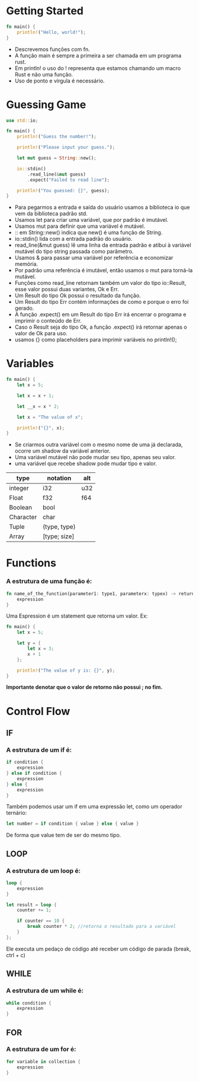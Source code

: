 # Getting Started

```rust
fn main() {
    println!("Hello, world!");
}
```

* Descrevemos funções com fn.
* A função main é sempre a primeira a ser chamada em um programa rust.
* Em println! o uso do ! representa que estamos chamando um macro Rust e não uma função.
* Uso de ponto e vírgula é necessário.

# Guessing Game

```rust
use std::io;

fn main() {
    println!("Guess the number!");

    println!("Please input your guess.");

    let mut guess = String::new();

    io::stdin()
        .read_line(&mut guess)
        .expect("Failed to read line");

    println!("You guessed: {}", guess);
}
```

* Para pegarmos a entrada e saída do usuário usamos a biblioteca io que vem da biblioteca padrão std.
* Usamos let para criar uma variável, que por padrão é imutável.
* Usamos mut para definir que uma variável é mutável.
* :: em String::new() indica que new() é uma função de String.
* io::stdin() lida com a entrada padrão do usuário.
* read_line(&mut guess) lê uma linha da entrada padrão e atibui à variável mutável do tipo string passada como parâmetro.
* Usamos & para passar uma variável por referência e economizar memória.
* Por padrão uma referência é imutável, então usamos o mut para torná-la mutável.
* Funções como read_line retornam também um valor do tipo io::Result, esse valor possui duas variantes, Ok e Err.
* Um Result do tipo Ok possui o resultado da função.
* Um Result do tipo Err contém informações de como e porque o erro foi gerado.
* A função .expect() em um Result do tipo Err irá encerrar o programa e imprimir o conteúdo de Err.
* Caso o Result seja do tipo Ok, a função .expect() irá retornar apenas o valor de Ok para uso.
* usamos {} como placeholders para imprimir variáveis no println!();

# Variables

```rust
fn main() {
    let x = 5;

    let x = x + 1;

    let __x = x * 2;

    let x = "The value of x";

    println!("{}", x);
}
```

* Se criarmos outra variável com o mesmo nome de uma já declarada, ocorre um shadow da variável anterior.
* Uma variável mutável não pode mudar seu tipo, apenas seu valor.
* uma variável que recebe shadow pode mudar tipo e valor.

| type      	| notation     	| alt 	|
|-----------	|--------------	|-----	|
| integer   	| i32          	| u32 	|
| Float     	| f32          	| f64 	|
| Boolean   	| bool         	|     	|
| Character 	| char         	|     	|
| Tuple     	| (type, type) 	|     	|
| Array     	| [type; size] 	|     	|

# Functions
### A estrutura de uma função é:

```rust
fn name_of_the_function(parameter1: type1, parameterx: typex) -> return_type {
    expression
}
```

Uma Espression é um statement que retorna um valor. Ex:

```rust
fn main() {
    let x = 5;

    let y = {
        let x = 3;
        x + 1
    };

    println!("The value of y is: {}", y);
}
```
**Importante denotar que o valor de retorno não possui ; no fim.**

# Control Flow

## IF
### A estrutura de um if é:

```rust
if condition {
    expression
} else if condition {
    expression
} else {
    expression
}
```

Também podemos usar um if em uma expressão let, como um operador ternário:

```rust
let number = if condition { value } else { value }
```

De forma que value tem de ser do mesmo tipo.

## LOOP
### A estrutura de um loop é:

```rust
loop {
    expression
}

let result = loop {
    counter += 1;

    if counter == 10 {
        break counter * 2; //retorna o resultado para a variável
    }
};
```

Ele executa um pedaço de código até receber um código de parada (break, ctrl + c)

## WHILE
### A estrutura de um while é:

```rust
while condition {
    expression
}
```

## FOR
### A estrutura de um for é:

```rust
for variable in collection {
    expression
}
```


